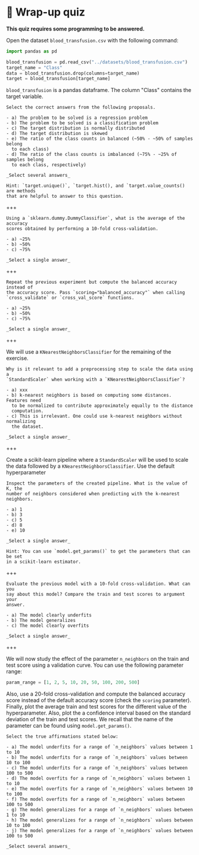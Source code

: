 # 🏁 Wrap-up quiz

**This quiz requires some programming to be answered.**

Open the dataset `blood_transfusion.csv` with the following command:

```py
import pandas as pd

blood_transfusion = pd.read_csv("../datasets/blood_transfusion.csv")
target_name = "Class"
data = blood_transfusion.drop(columns=target_name)
target = blood_transfusion[target_name]
```

`blood_transfusion` is a pandas dataframe. The column "Class" contains the
target variable.

```{admonition} Question
Select the correct answers from the following proposals.

- a) The problem to be solved is a regression problem
- b) The problem to be solved is a classification problem
- c) The target distribution is normally distributed
- d) The target distribution is skewed
- e) The ratio of the class counts in balanced (~50% - ~50% of samples belong
  to each class)
- d) The ratio of the class counts is imbalanced (~75% - ~25% of samples belong
  to each class, respectively)

_Select several answers_

Hint: `target.unique()`, `target.hist(), and `target.value_counts() are methods
that are helpful to answer to this question.
```

+++

```{admonition} Question
Using a `sklearn.dummy.DummyClassifier`, what is the average of the accuracy
scores obtained by performing a 10-fold cross-validation.

- a) ~25%
- b) ~50%
- c) ~75%

_Select a single answer_
```

+++

```{admonition} Question
Repeat the previous experiment but compute the balanced accuracy instead of
the accuracy score. Pass `scoring="balanced_accuracy"` when calling
`cross_validate` or `cross_val_score` functions.

- a) ~25%
- b) ~50%
- c) ~75%

_Select a single answer_
```

+++

We will use a `KNearestNeighborsClassifier` for the remaining of the exercise.

```{admonition} Question
Why is it relevant to add a preprocessing step to scale the data using a
`StandardScaler` when working with a `KNearestNeighborsClassifier`?

- a) xxx
- b) k-nearest neighbors is based on computing some distances. Features need
  to be normalized to contribute approximately equally to the distance
  computation.
- c) This is irrelevant. One could use k-nearest neighbors without normalizing
  the dataset.

_Select a single answer_
```

+++

Create a scikit-learn pipeline where a `StandardScaler` will be used to scale
the data followed by a `KNearestNeighborsClassifier`. Use the default
hyperparameter

```{admonition} Question
Inspect the parameters of the created pipeline. What is the value of K, the
number of neighbors considered when predicting with the k-nearest neighbors.

- a) 1
- b) 3
- c) 5
- d) 8
- e) 10

_Select a single answer_

Hint: You can use `model.get_params()` to get the parameters that can be set
in a scikit-learn estimator.
```

+++

```{admonition} Question
Evaluate the previous model with a 10-fold cross-validation. What can you
say about this model? Compare the train and test scores to argument your
answer.

- a) The model clearly underfits
- b) The model generalizes
- c) The model clearly overfits

_Select a single answer_
```

+++

We will now study the effect of the parameter `n_neighbors` on the train and
test score using a validation curve. You can use the following parameter range:

```py
param_range = [1, 2, 5, 10, 20, 50, 100, 200, 500]
```

Also, use a 20-fold cross-validation and compute the balanced accuracy score
instead of the default accuracy score (check the `scoring` parameter). Finally,
plot the average train and test scores for the different value of the
hyperparameter. Also, plot the a confidence interval based on the standard
deviation of the train and test scores. We recall that the name of the
parameter can be found using `model.get_params()`.

```{admonition} Question
Select the true affirmations stated below:

- a) The model underfits for a range of `n_neighbors` values between 1 to 10
- b) The model underfits for a range of `n_neighbors` values between 10 to 100
- c) The model underfits for a range of `n_neighbors` values between 100 to 500
- d) The model overfits for a range of `n_neighbors` values between 1 to 10
- e) The model overfits for a range of `n_neighbors` values between 10 to 100
- f) The model overfits for a range of `n_neighbors` values between 100 to 500
- g) The model generalizes for a range of `n_neighbors` values between 1 to 10
- h) The model generalizes for a range of `n_neighbors` values between 10 to 100
- j) The model generalizes for a range of `n_neighbors` values between 100 to 500

_Select several answers_
```
